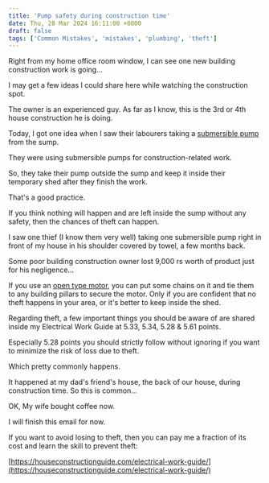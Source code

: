 ```yaml
---
title: 'Pump safety during construction time'
date: Thu, 28 Mar 2024 16:11:00 +0000
draft: false
tags: ['Common Mistakes', 'mistakes', 'plumbing', 'theft']
---
```


Right from my home office room window, I can see one new building construction work is going…

I may get a few ideas I could share here while watching the construction spot.

The owner is an experienced guy. As far as I know, this is the 3rd or 4th house construction he is doing.

Today, I got one idea when I saw their labourers taking a [submersible pump](https://houseconstructionguide.com/open-type-pump-vs-submersible-pump/) from the sump.

They were using submersible pumps for construction-related work.

So, they take their pump outside the sump and keep it inside their temporary shed after they finish the work.

That's a good practice.

If you think nothing will happen and are left inside the sump without any safety, then the chances of theft can happen.

I saw one thief (I know them very well) taking one submersible pump right in front of my house in his shoulder covered by towel, a few months back.

Some poor building construction owner lost 9,000 rs worth of product just for his negligence…

If you use an [open type motor](https://houseconstructionguide.com/open-type-pump-vs-submersible-pump/), you can put some chains on it and tie them to any building pillars to secure the motor. Only if you are confident that no theft happens in your area, or it's better to keep inside the shed.

Regarding theft, a few important things you should be aware of are shared inside my Electrical Work Guide at 5.33, 5.34, 5.28 & 5.61 points.

Especially 5.28 points you should strictly follow without ignoring if you want to minimize the risk of loss due to theft.

Which pretty commonly happens.

It happened at my dad's friend's house, the back of our house, during construction time. So this is common…

OK, My wife bought coffee now.

I will finish this email for now.

If you want to avoid losing to theft, then you can pay me a fraction of its cost and learn the skill to prevent theft:

[https://houseconstructionguide.com/electrical-work-guide/](https://houseconstructionguide.com/electrical-work-guide/)